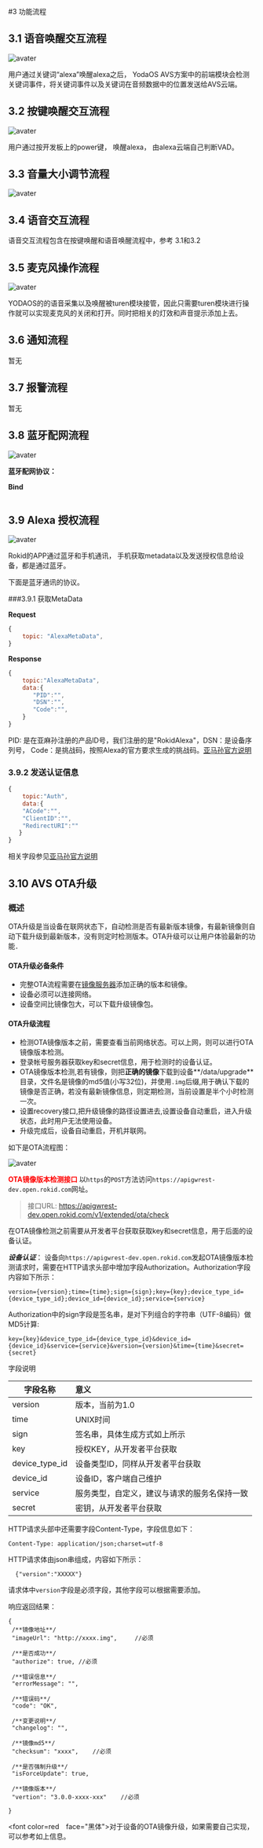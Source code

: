 #3 功能流程

## 3.1 语音唤醒交互流程

![avater](./pic/keyworkwakeup.png)

用户通过关键词“alexa”唤醒alexa之后， YodaOS AVS方案中的前端模块会检测关键词事件，将关键词事件以及关键词在音频数据中的位置发送给AVS云端。

## 3.2 按键唤醒交互流程

![avater](./pic/alexatapwakeup.png)

用户通过按开发板上的power键， 唤醒alexa， 由alexa云端自己判断VAD。

## 3.3 音量大小调节流程

![avater](./pic/settingvolume.png)



## 3.4 语音交互流程

语音交互流程包含在按键唤醒和语音唤醒流程中，参考 3.1和3.2



## 3.5 麦克风操作流程

![avater](./pic/micphoneonandoff.png)

YODAOS的的语音采集以及唤醒被turen模块接管，因此只需要turen模块进行操作就可以实现麦克风的关闭和打开。同时把相关的灯效和声音提示添加上去。

## 3.6 通知流程

暂无

## 3.7 报警流程

暂无



## 3.8 蓝牙配网流程

![avater](./pic/bluetoothsettingwifi.png)

**蓝牙配网协议：**

**Bind**

```Javascript

```



## 3.9 Alexa 授权流程



![avater](./pic/lwa-companion-app-flow.png)

Rokid的APP通过蓝牙和手机通讯， 手机获取metadata以及发送授权信息给设备，都是通过蓝牙。

下面是蓝牙通讯的协议。

###3.9.1 获取MetaData

**Request**

```javascript
{
	topic: "AlexaMetaData",
}
```

**Response**

```javascript
{
    topic:"AlexaMetaData",
    data:{
       "PID":"",
       "DSN":"",
       "Code":"",       
    }
}
```

PID: 是在亚麻孙注册的产品ID号，我们注册的是"RokidAlexa"，DSN：是设备序列号， Code：是挑战码，按照Alexa的官方要求生成的挑战码。[亚马孙官方说明](https://developer.amazon.com/zh/docs/alexa-voice-service/authorize-companion-app.html)

### 3.9.2 发送认证信息

``` javascript
{
    topic:"Auth",
    data:{
    "ACode":"",
    "ClientID":"",
    "RedirectURI":""
   }
}
```

相关字段参见[亚马孙官方说明](https://developer.amazon.com/zh/docs/alexa-voice-service/authorize-companion-app.html)



## 3.10 AVS OTA升级

### 概述

OTA升级是当设备在联网状态下，自动检测是否有最新版本镜像，有最新镜像则自动下载升级到最新版本，没有则定时检测版本。OTA升级可以让用户体验最新的功能．

#### OTA升级必备条件

- 完整OTA流程需要在[镜像服务器](https://developer.rokid.com/rokid-ota/ota/image/add)添加正确的版本和镜像。
- 设备必须可以连接网络。
- 设备空间比镜像包大，可以下载升级镜像包。

#### OTA升级流程

- 检测OTA镜像版本之前，需要查看当前网络状态。可以上网，则可以进行OTA镜像版本检测。
- 登录帐号服务器获取key和secret信息，用于检测时的设备认证。
- OTA镜像版本检测,若有镜像，则把**正确的镜像**下载到设备**/data/upgrade**目录，文件名是镜像的md5值(小写32位)，并使用`.img`后缀,用于确认下载的镜像是否正确，若没有最新镜像信息，则定期检测，当前设置是半个小时检测一次。
- 设置recovery接口,把升级镜像的路径设置进去,设置设备⾃动重启，进⼊升级状态，此时⽤户⽆法使⽤设备。
- 升级完成后，设备⾃动重启，开机并联⽹。

如下是OTA流程图：

![avater](./pic/OTA流程图.png)

<font color=red>**OTA镜像版本检测接口**</font>
以`https`的`POST`方法访问`https://apigwrest-dev.open.rokid.com`网址。

> 接口URL: https://apigwrest-dev.open.rokid.com/v1/extended/ota/check

在OTA镜像检测之前需要从开发者平台获取获取key和secret信息，用于后面的设备认证。

***设备认证***：
设备向`https://apigwrest-dev.open.rokid.com`发起OTA镜像版本检测请求时，需要在HTTP请求头部中增加字段Authorization。Authorization字段内容如下所示：

```
version={version};time={time};sign={sign};key={key};device_type_id={device_type_id};device_id={device_id};service={service}
```

Authorization中的sign字段是签名串，是对下列组合的字符串（UTF-8编码）做MD5计算:

```
key={key}&device_type_id={device_type_id}&device_id={device_id}&service={service}&version={version}&time={time}&secret={secret}
```

字段说明

| 字段名称       | 意义                                         |
| -------------- | :------------------------------------------- |
| version        | 版本，当前为1.0                              |
| time           | UNIX时间                                     |
| sign           | 签名串，具体⽣成⽅式如上所示                 |
| key            | 授权KEY，从开发者平台获取                    |
| device_type_id | 设备类型ID，同样从开发者平台获取             |
| device_id      | 设备ID，客户端⾃⼰维护                       |
| service        | 服务类型，⾃定义，建议与请求的服务名保持⼀致 |
| secret         | 密钥，从开发者平台获取                       |

HTTP请求头部中还需要字段Content-Type，字段信息如下：

```
Content-Type: application/json;charset=utf-8
```

HTTP请求体由json串组成，内容如下所示：

```
  {"version":"XXXXX"}
```

请求体中`version`字段是必须字段，其他字段可以根据需要添加。

响应返回结果：

```
{
 /**镜像地址**/
 "imageUrl": "http://xxxx.img",		//必须
 
 /**是否成功**/
 "authorize": true,	//必须
 
 /**错误信息**/
 "errorMessage": "",
 
 /**错误码**/
 "code": "OK",
 
 /**变更说明**/
 "changelog": "",
 
 /**镜像md5**/
 "checksum": "xxxx",	//必须
 
 /**是否强制升级**/
 "isForceUpdate": true,
 
 /**镜像版本**/
 "vertion": "3.0.0-xxxx-xxx"	//必须
 
}
```

<font color=red　face="黑体">对于设备的OTA镜像升级，如果需要自己实现，可以参考如上信息。</font>

